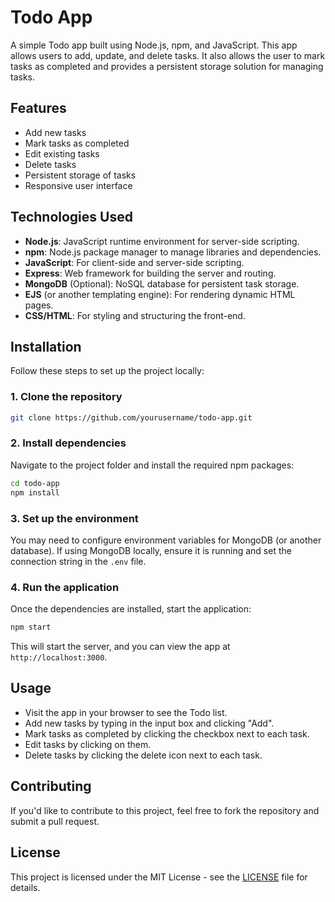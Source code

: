 
# Todo App

A simple Todo app built using Node.js, npm, and JavaScript. This app allows users to add, update, and delete tasks. It also allows the user to mark tasks as completed and provides a persistent storage solution for managing tasks.

## Features

- Add new tasks
- Mark tasks as completed
- Edit existing tasks
- Delete tasks
- Persistent storage of tasks
- Responsive user interface

## Technologies Used

- **Node.js**: JavaScript runtime environment for server-side scripting.
- **npm**: Node.js package manager to manage libraries and dependencies.
- **JavaScript**: For client-side and server-side scripting.
- **Express**: Web framework for building the server and routing.
- **MongoDB** (Optional): NoSQL database for persistent task storage.
- **EJS** (or another templating engine): For rendering dynamic HTML pages.
- **CSS/HTML**: For styling and structuring the front-end.

## Installation

Follow these steps to set up the project locally:

### 1. Clone the repository
```bash
git clone https://github.com/yourusername/todo-app.git
```

### 2. Install dependencies
Navigate to the project folder and install the required npm packages:
```bash
cd todo-app
npm install
```

### 3. Set up the environment
You may need to configure environment variables for MongoDB (or another database). If using MongoDB locally, ensure it is running and set the connection string in the `.env` file.

### 4. Run the application
Once the dependencies are installed, start the application:
```bash
npm start
```
This will start the server, and you can view the app at `http://localhost:3000`.

## Usage

- Visit the app in your browser to see the Todo list.
- Add new tasks by typing in the input box and clicking "Add".
- Mark tasks as completed by clicking the checkbox next to each task.
- Edit tasks by clicking on them.
- Delete tasks by clicking the delete icon next to each task.

## Contributing

If you'd like to contribute to this project, feel free to fork the repository and submit a pull request.

## License

This project is licensed under the MIT License - see the [LICENSE](LICENSE) file for details.

